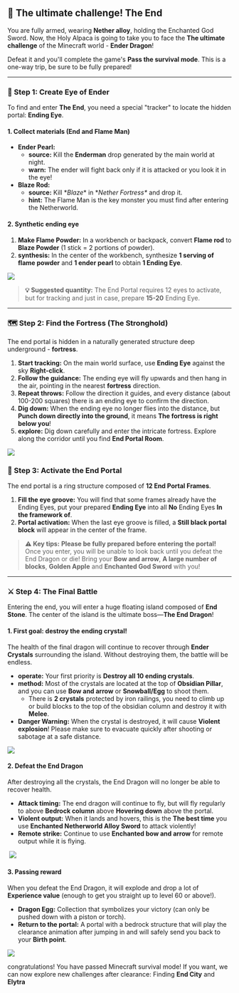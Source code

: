 ## 🌌 The ultimate challenge! The End

You are fully armed, wearing **Nether alloy**, holding the Enchanted God Sword. Now, the Holy Alpaca is going to take you to face the **The ultimate challenge** of the Minecraft world - **Ender Dragon**!

Defeat it and you'll complete the game's **Pass the survival mode**. This is a one-way trip, be sure to be fully prepared!

------



### 🔮 Step 1: Create Eye of Ender



To find and enter **The End**, you need a special "tracker" to locate the hidden portal: **Ending Eye**.



#### 1. Collect materials (End and Flame Man)



- **Ender Pearl:**
  - **source:** Kill the **Enderman** drop generated by the main world at night.
  - **warn:** The ender will fight back only if it is attacked or you look it in the eye!
- **Blaze Rod:**
  - **source:** Kill \**Blaze** in **Nether Fortress\** and drop it.
  - **hint:** The Flame Man is the key monster you must find after entering the Netherworld.



#### 2. Synthetic ending eye



1. **Make Flame Powder:** In a workbench or backpack, convert **Flame rod** to **Blaze Powder** (1 stick = 2 portions of powder).
2. **synthesis:** In the center of the workbench, synthesize **1 serving of flame powder** and **1 ender pearl** to obtain **1 Ending Eye**.

![](https://zh.minecraft.wiki/images/Eye_of_Ender_JE2_BE2.png?b62ac&format=original)

> **💡 Suggested quantity:** The End Portal requires 12 eyes to activate, but for tracking and just in case, prepare **15-20** Ending Eye.

------



### 🗺️ Step 2: Find the Fortress (The Stronghold)



The end portal is hidden in a naturally generated structure deep underground - **fortress**.

1. **Start tracking:** On the main world surface, use **Ending Eye** against the sky **Right-click**.
2. **Follow the guidance:** The ending eye will fly upwards and then hang in the air, pointing in the nearest **fortress** direction.
3. **Repeat throws:** Follow the direction it guides, and every distance (about 100-200 squares) there is an ending eye to confirm the direction.
4. **Dig down:** When the ending eye no longer flies into the distance, but **Punch down directly into the ground**, it means **The fortress is right below you**!
5. **explore:** Dig down carefully and enter the intricate fortress. Explore along the corridor until you find **End Portal Room**.

![](https://zh.minecraft.wiki/images/StrongholdPortalRoom.png?d0263&format=original)



### 🚪 Step 3: Activate the End Portal



The end portal is a ring structure composed of **12 End Portal Frames**.

1. **Fill the eye groove:** You will find that some frames already have the Ending Eyes, put your prepared **Ending Eye** into all **No** Ending Eyes **In the framework of**.
2. **Portal activation:** When the last eye groove is filled, a **Still black portal block** will appear in the center of the frame.

> **⚠️ Key tips:** **Please be fully prepared before entering the portal!** Once you enter, you will be unable to look back until you defeat the End Dragon or die! Bring your **Bow and arrow**, **A large number of blocks**, **Golden Apple** and **Enchanted God Sword** with you!

------



### ⚔️ Step 4: The Final Battle



Entering the end, you will enter a huge floating island composed of **End Stone**. The center of the island is the ultimate boss—**The End Dragon**!



#### 1. First goal: destroy the ending crystal!



The health of the final dragon will continue to recover through **Ender Crystals** surrounding the island. Without destroying them, the battle will be endless.

- **operate:** Your first priority is **Destroy all 10 ending crystals**.
- **method:** Most of the crystals are located at the top of **Obsidian Pillar**, and you can use **Bow and arrow** or **Snowball/Egg** to shoot them.
  - There is **2 crystals** protected by iron railings, you need to climb up or build blocks to the top of the obsidian column and destroy it with **Melee**.
- **Danger Warning:** When the crystal is destroyed, it will cause **Violent explosion**! Please make sure to evacuate quickly after shooting or sabotage at a safe distance.

![](https://zh.minecraft.wiki/images/End_Crystal_JE2.gif?15f7d&format=original)



#### 2. Defeat the End Dragon



After destroying all the crystals, the End Dragon will no longer be able to recover health.

- **Attack timing:** The end dragon will continue to fly, but will fly regularly to above **Bedrock column** above **Hovering down** above the portal.
- **Violent output:** When it lands and hovers, this is the **The best time** you use **Enchanted Netherworld Alloy Sword** to attack violently!
- **Remote strike:** Continue to use **Enchanted bow and arrow** for remote output while it is flying.

​ ![](https://zh.minecraft.wiki/images/Ender_Dragon.gif?09baf&format=original)



#### 3. Passing reward



When you defeat the End Dragon, it will explode and drop a lot of **Experience value** (enough to get you straight up to level 60 or above!).

- **Dragon Egg:** Collection that symbolizes your victory (can only be pushed down with a piston or torch).
- **Return to the portal:** A portal with a bedrock structure that will play the clearance animation after jumping in and will safely send you back to your **Birth point**.

![](https://zh.minecraft.wiki/images/EnderDragonPortal.png?0e814&format=original)

congratulations! You have passed Minecraft survival mode! If you want, we can now explore new challenges after clearance: Finding **End City** and **Elytra**